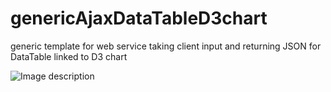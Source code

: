 # genericAjaxDataTableD3chart
generic template for web service taking client input and returning JSON for DataTable linked to D3 chart


![Image description](tempPic)
